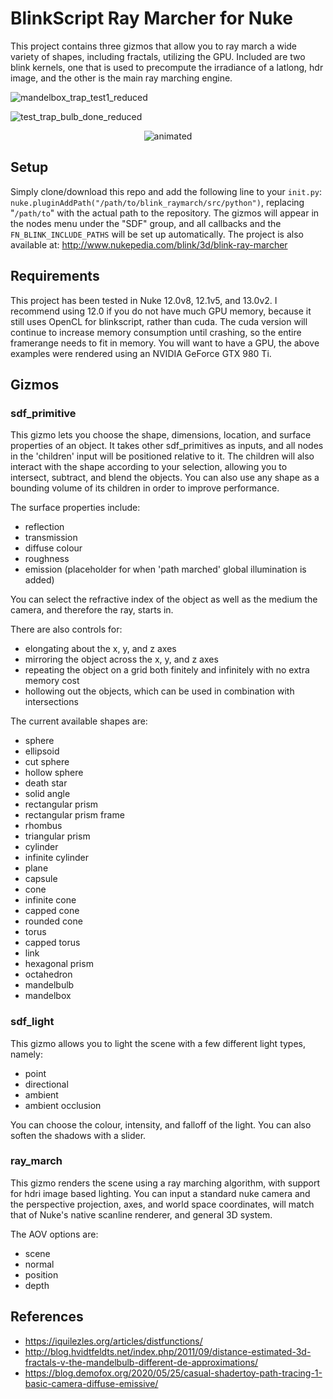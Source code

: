 # BlinkScript Ray Marcher for Nuke

This project contains three gizmos that allow you to ray march a wide variety of shapes, including fractals, utilizing the GPU. Included are two blink kernels, one that is used to precompute the irradiance of a latlong, hdr image, and the other is the main ray marching engine.

![mandelbox_trap_test1_reduced](https://user-images.githubusercontent.com/21975584/164989275-4eb4791c-df89-4332-981d-aac79b607762.png)

![test_trap_bulb_done_reduced](https://user-images.githubusercontent.com/21975584/164989470-d13cabe2-8eb1-42de-becb-bd2672b14538.png)

<p align="center">
  <img src="https://user-images.githubusercontent.com/21975584/165710806-19b473e3-8d11-4cd8-8b49-55bf3d1a4544.gif" alt="animated" />
</p>

## Setup

Simply clone/download this repo and add the following line to your `init.py`: `nuke.pluginAddPath("/path/to/blink_raymarch/src/python")`, replacing "`/path/to`" with the actual path to the repository. The gizmos will appear in the nodes menu under the "SDF" group, and all callbacks and the `FN_BLINK_INCLUDE_PATHS` will be set up automatically. The project is also available at: http://www.nukepedia.com/blink/3d/blink-ray-marcher

## Requirements

This project has been tested in Nuke 12.0v8, 12.1v5, and 13.0v2. I recommend using 12.0 if you do not have much GPU memory, because it still uses OpenCL for blinkscript, rather than cuda. The cuda version will continue to increase memory consumption until crashing, so the entire framerange needs to fit in memory. You will want to have a GPU, the above examples were rendered using an NVIDIA GeForce GTX 980 Ti.

## Gizmos

### sdf_primitive

This gizmo lets you choose the shape, dimensions, location, and surface properties of an object. It takes other sdf_primitives as inputs, and all nodes in the 'children' input will be positioned relative to it. The children will also interact with the shape according to your selection, allowing you to intersect, subtract, and blend the objects. You can also use any shape as a bounding volume of its children in order to improve performance.

The surface properties include:
- reflection
- transmission
- diffuse colour
- roughness
- emission (placeholder for when 'path marched' global illumination is added)

You can select the refractive index of the object as well as the medium the camera, and therefore the ray, starts in.

There are also controls for:
- elongating about the x, y, and z axes
- mirroring the object across the x, y, and z axes
- repeating the object on a grid both finitely and infinitely with no extra memory cost
- hollowing out the objects, which can be used in combination with intersections

The current available shapes are:
- sphere
- ellipsoid
- cut sphere
- hollow sphere
- death star
- solid angle
- rectangular prism
- rectangular prism frame
- rhombus
- triangular prism
- cylinder
- infinite cylinder
- plane
- capsule
- cone
- infinite cone
- capped cone
- rounded cone
- torus
- capped torus
- link
- hexagonal prism
- octahedron
- mandelbulb
- mandelbox

### sdf_light

This gizmo allows you to light the scene with a few different light types, namely:
- point
- directional
- ambient
- ambient occlusion

You can choose the colour, intensity, and falloff of the light. You can also soften the shadows with a slider.

### ray_march

This gizmo renders the scene using a ray marching algorithm, with support for hdri image based lighting. You can input a standard nuke camera and the perspective projection, axes, and world space coordinates, will match that of Nuke's native scanline renderer, and general 3D system.

The AOV options are:
- scene
- normal
- position
- depth

## References
- https://iquilezles.org/articles/distfunctions/
- http://blog.hvidtfeldts.net/index.php/2011/09/distance-estimated-3d-fractals-v-the-mandelbulb-different-de-approximations/
- https://blog.demofox.org/2020/05/25/casual-shadertoy-path-tracing-1-basic-camera-diffuse-emissive/
